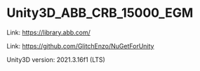 # Unity3D_ABB_CRB_15000_EGM


Link: https://library.abb.com/

Link: https://github.com/GlitchEnzo/NuGetForUnity

Unity3D version: 2021.3.16f1 (LTS)
